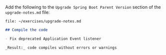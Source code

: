 Add the following to the `Upgrade Spring Boot Parent Version` section of the `upgrade-notes.md` file:

```editor:open-file
file: ~/exercises/upgrade-notes.md
```

```markdown
## Compile the code

- Fix deprecated Application Event listener

_Result:_ code compiles without errors or warnings
```
